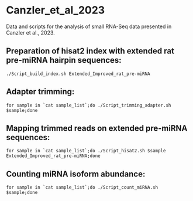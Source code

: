 # Canzler_et_al_2023
Data and scripts for the analysis of small RNA-Seq data presented in Canzler et al., 2023.

## Preparation of hisat2 index with extended rat pre-miRNA hairpin sequences: ##

``./Script_build_index.sh Extended_Improved_rat_pre-miRNA``

## Adapter trimming: ##

``for sample in `cat sample_list`;do ./Script_trimming_adapter.sh $sample;done``

## Mapping trimmed reads on extended pre-miRNA sequences: ##

``for sample in `cat sample_list`;do ./Script_hisat2.sh $sample Extended_Improved_rat_pre-miRNA;done``

## Counting miRNA isoform abundance: ##

``for sample in `cat sample_list`;do ./Script_count_miRNA.sh $sample;done``
